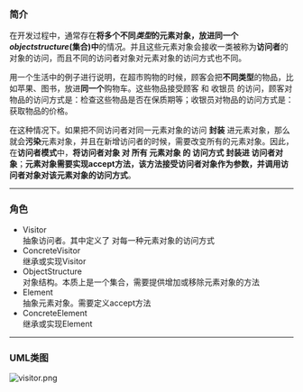 ### 简介  

在开发过程中，通常存在**将多个不同*类型*的元素对象，放进同一个*objectstructure*(集合)中**的情况。并且这些元素对象会接收一类被称为**访问者**的对象的访问，而且不同的访问者对象对元素对象的访问方式也不同。    

用一个生活中的例子进行说明，在超市购物的时候，顾客会把**不同类型**的物品，比如苹果、图书，放进**同一个**购物车。这些物品接受顾客 和 收银员 的访问，顾客对物品的访问方式是：检查这些物品是否在保质期等；收银员对物品的访问方式是：获取物品的价格。  

在这种情况下。如果把不同访问者对同一元素对象的访问 **封装** 进元素对象，那么就会**污染**元素对象，并且在新增访问者的时候，需要改变所有的元素对象。因此，在**访问者模式**中，**将访问者对象 对 所有 元素对象 的 访问方式 封装进 访问者对象**；**元素对象需要实现accept方法，该方法接受访问者对象作为参数，并调用访问者对象对该元素对象的访问方式**。  

---

### 角色 

* Visitor  
抽象访问者。其中定义了 对每一种元素对象的访问方式  
* ConcreteVisitor  
继承或实现Visitor   
* ObjectStructure   
对象结构。本质上是一个集合，需要提供增加或移除元素对象的方法
* Element      
抽象元素对象。需要定义accept方法  
* ConcreteElement    
继承或实现Element  

---

### UML类图  

![visitor.png](http://timd.cn/content/images/pictures/visitor.png)    
